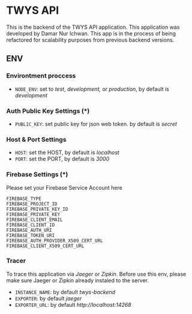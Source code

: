 # TWYS API
This is the backend of the TWYS API application. This application was developed by Damar Nur Ichwan. This app is in the process of being refactored for scalability purposes from previous backend versions.

## ENV
### Environtment proccess
- ```NODE_ENV```: set to *test*, *development,* or *production*, by default is *development*

### Auth Public Key Settings (*)
- ```PUBLIC_KEY```: set public key for json web token. by default is *secret*

### Host & Port Settings
- ```HOST```: set the HOST, by default is *localhost*
- ```PORT```: set the PORT, by default is *3000*

### Firebase Settings (*)
Please set your Firebase Service Account here
```
FIREBASE_TYPE
FIREBASE_PROJECT_ID
FIREBASE_PRIVATE_KEY_ID
FIREBASE_PRIVATE_KEY
FIREBASE_CLIENT_EMAIL
FIREBASE_CLIENT_ID
FIREBASE_AUTH_URI
FIREBASE_TOKEN_URI
FIREBASE_AUTH_PROVIDER_X509_CERT_URL
FIREBASE_CLIENT_X509_CERT_URL
```

### Tracer
To trace this application via *Jaeger* or *Zipkin*. Before use this env, please make sure Jaeger or Zipkin already instaled to the server.
- ```INSTANCE_NAME```: by default *twys-backend*
- ```EXPORTER```: by default *jaeger*
- ```EXPORTER_URL```: by default *http://localhost:14268*